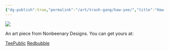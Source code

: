 ```yaml
---
{"dg-publish":true,"permalink":"/art/trash-gang/haw-yee/","title":"Haw Yee","tags":["Art","Other Trash Gang"]}
---
```



![](https://baserow-media.ams3.digitaloceanspaces.com/user_files/kpseOVYVxXOX3La65btyPii7rLCeHZBr_fc208323faa8fa7dfb4f393360652d39b8c6df69ea469bfa902ee87ad05d25cf.png)

An art piece from Nonbeenary Designs. You can get yours at:

[TeePublic]()
[Redbubble]()
